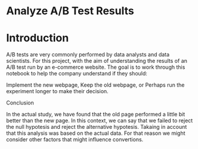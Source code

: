 # Analyze A/B Test Results
# Introduction

A/B tests are very commonly performed by data analysts and data scientists. For this project, with the aim of understanding the results of an A/B test run by an e-commerce website. The goal is to work through this notebook to help the company understand if they should:

Implement the new webpage, Keep the old webpage, or Perhaps run the experiment longer to make their decision.

Conclusion

In the actual study, we have found that the old page performed a little bit better than the new page. In this context, we can say that we failed to reject the null hypotesis and reject the alternative hypotesis. Takaing in account that this analysis was based on the actual data. For that reason we might consider other factors that might influence convertions.
